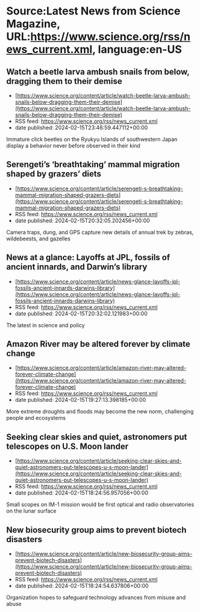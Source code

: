 # Source:Latest News from Science Magazine, URL:https://www.science.org/rss/news_current.xml, language:en-US

## Watch a beetle larva ambush snails from below, dragging them to their demise
 - [https://www.science.org/content/article/watch-beetle-larva-ambush-snails-below-dragging-them-their-demise](https://www.science.org/content/article/watch-beetle-larva-ambush-snails-below-dragging-them-their-demise)
 - RSS feed: https://www.science.org/rss/news_current.xml
 - date published: 2024-02-15T23:46:59.447112+00:00

Immature click beetles on the Ryukyu Islands of southwestern Japan display a behavior never before observed in their kind

## Serengeti’s ‘breathtaking’ mammal migration shaped by grazers’ diets
 - [https://www.science.org/content/article/serengeti-s-breathtaking-mammal-migration-shaped-grazers-diets](https://www.science.org/content/article/serengeti-s-breathtaking-mammal-migration-shaped-grazers-diets)
 - RSS feed: https://www.science.org/rss/news_current.xml
 - date published: 2024-02-15T20:32:05.202456+00:00

Camera traps, dung, and GPS capture new details of annual trek by zebras, wildebeests, and gazelles

## News at a glance: Layoffs at JPL, fossils of ancient innards, and Darwin’s library
 - [https://www.science.org/content/article/news-glance-layoffs-jpl-fossils-ancient-innards-darwins-library](https://www.science.org/content/article/news-glance-layoffs-jpl-fossils-ancient-innards-darwins-library)
 - RSS feed: https://www.science.org/rss/news_current.xml
 - date published: 2024-02-15T20:32:02.121983+00:00

The latest in science and policy

## Amazon River may be altered forever by climate change
 - [https://www.science.org/content/article/amazon-river-may-altered-forever-climate-change](https://www.science.org/content/article/amazon-river-may-altered-forever-climate-change)
 - RSS feed: https://www.science.org/rss/news_current.xml
 - date published: 2024-02-15T19:27:13.398185+00:00

More extreme droughts and floods may become the new norm, challenging people and ecosystems

## Seeking clear skies and quiet, astronomers put telescopes on U.S. Moon lander
 - [https://www.science.org/content/article/seeking-clear-skies-and-quiet-astronomers-put-telescopes-u-s-moon-lander](https://www.science.org/content/article/seeking-clear-skies-and-quiet-astronomers-put-telescopes-u-s-moon-lander)
 - RSS feed: https://www.science.org/rss/news_current.xml
 - date published: 2024-02-15T18:24:56.957056+00:00

Small scopes on IM-1 mission would be first optical and radio observatories on the lunar surface

## New biosecurity group aims to prevent biotech disasters
 - [https://www.science.org/content/article/new-biosecurity-group-aims-prevent-biotech-disasters](https://www.science.org/content/article/new-biosecurity-group-aims-prevent-biotech-disasters)
 - RSS feed: https://www.science.org/rss/news_current.xml
 - date published: 2024-02-15T18:24:54.637806+00:00

Organization hopes to safeguard technology advances from misuse and abuse

